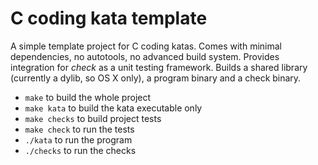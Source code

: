 # C coding kata template

A simple template project for C coding katas. Comes with minimal dependencies, no autotools, no advanced build system.
Provides integration for *check* as a unit testing framework. Builds a shared library (currently a dylib, so OS X only),
a program binary and a check binary.

 - `make` to build the whole project
 - `make kata` to build the kata executable only
 - `make checks` to build project tests
 - `make check` to run the tests
 - `./kata` to run the program
 - `./checks` to run the checks
